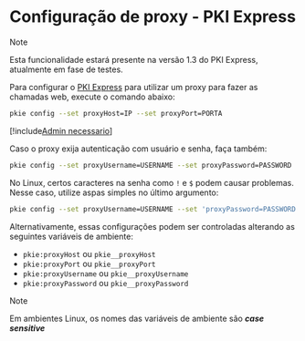 ﻿# Configuração de proxy - PKI Express

> [!NOTE]
> Esta funcionalidade estará presente na versão 1.3 do PKI Express, atualmente em fase de testes.

Para configurar o [PKI Express](../index.md) para utilizar um proxy para fazer as chamadas web, execute o comando abaixo:

```sh
pkie config --set proxyHost=IP --set proxyPort=PORTA
```

[!include[Admin necessario](includes/admin-needed.md)]

Caso o proxy exija autenticação com usuário e senha, faça também:

```sh
pkie config --set proxyUsername=USERNAME --set proxyPassword=PASSWORD
```

No Linux, certos caracteres na senha como `!` e `$` podem causar problemas. Nesse caso, utilize aspas simples no último argumento:

```sh
pkie config --set proxyUsername=USERNAME --set 'proxyPassword=PASSWORD'
```

Alternativamente, essas configurações podem ser controladas alterando as seguintes variáveis de ambiente:

* `pkie:proxyHost` ou `pkie__proxyHost`
* `pkie:proxyPort` ou `pkie__proxyPort`
* `pkie:proxyUsername` ou `pkie__proxyUsername`
* `pkie:proxyPassword` ou `pkie__proxyPassword`

> [!NOTE]
> Em ambientes Linux, os nomes das variáveis de ambiente são ***case sensitive***
